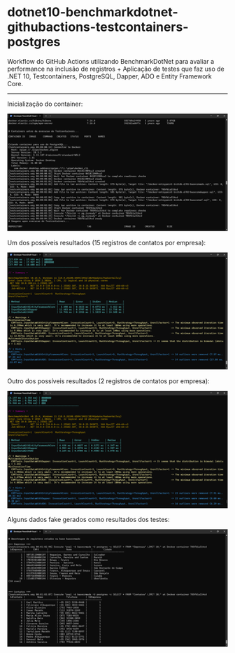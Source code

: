 # dotnet10-benchmarkdotnet-githubactions-testcontainers-postgres
Workflow do GitHub Actions utilizando BenchmarkDotNet para avaliar a performance na inclusão de registros + Aplicação de testes que faz uso de .NET 10, Testcontainers, PostgreSQL, Dapper, ADO e Entity Framework Core.

---

Inicialização do container:

![Inicialização do container](img/testcontainers-01.png)

Um dos possíveis resultados (15 registros de contatos por empresa):

![Resultado 1](img/testcontainers-02.png)

Outro dos possíveis resultados (2 registros de contatos por empresa):

![Resultado 2](img/testcontainers-03.png)

Alguns dados fake gerados como resultados dos testes:

![Dados fake](img/testcontainers-04.png)
